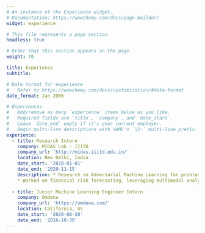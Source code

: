 ```yaml
---
# An instance of the Experience widget.
# Documentation: https://wowchemy.com/docs/page-builder/
widget: experience

# This file represents a page section.
headless: true

# Order that this section appears on the page.
weight: 70

title: Experience
subtitle:

# Date format for experience
#   Refer to https://wowchemy.com/docs/customization/#date-format
date_format: Jan 2006

# Experiences.
#   Add/remove as many `experience` items below as you like.
#   Required fields are `title`, `company`, and `date_start`.
#   Leave `date_end` empty if it's your current employer.
#   Begin multi-line descriptions with YAML's `|2-` multi-line prefix.
experience:
  - title: Research Intern
    company: MIDAS Lab - IIITD
    company_url: 'http://midas.iiitd.edu.in/'
    location: New Delhi, India
    date_start: '2020-01-01'
    date_end: '2020-11-15'
    description: * Research on Adversarial Machine Learning for problems in computational social science
    * Worked on financial risk forecasting, leveraging multimodal analysis and affective computing
        
  - title: Junior Machine Learning Engineer Intern
    company: Omdena
    company_url: 'https://omdena.com/'
    location: California, US
    date_start: '2020-08-20'
    date_end: '2016-10-30'
---
```

